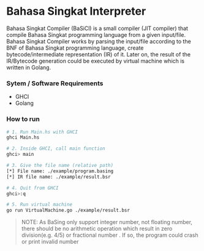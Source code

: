 # Bahasa Singkat Interpreter

Bahasa Singkat Compiler (BaSiCl) is a small compiler (JIT compiler) that compile Bahasa Singkat programming language from a given input/file.
Bahasa Singkat Compiler works by parsing the input/file according to the BNF of Bahasa Singkat programming language, create bytecode/intermediate representation (IR) of it.
Later on, the result of the IR/Bytecode generation could be executed by virtual machine which is written in Golang.

### Sytem / Software Requirements

* GHCI
* Golang

### How to run

```sh
# 1. Run Main.hs with GHCI
ghci Main.hs

# 2. Inside GHCI, call main function
ghci> main

# 3. Give the file name (relative path)
[*] File name: ./example/program.basing
[*] IR file name: ./example/result.bsr

# 4. Quit from GHCI
ghci>:q

# 5. Run virtual machine
go run VirtualMachine.go ./example/result.bsr
```

> NOTE: As BaSing only support integer number, not floating number, there should be no arithmetic operation which result in zero division(e.g. 4/5) or fractional number . If so, the program could crash or print invalid number
